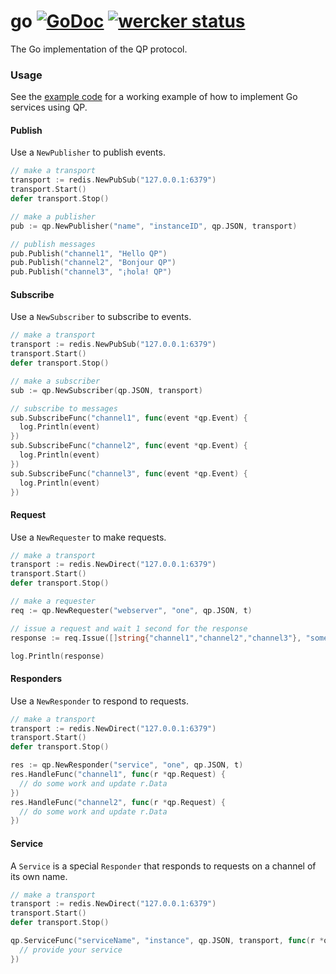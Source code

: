go [![GoDoc](https://godoc.org/github.com/qp/go?status.png)](http://godoc.org/github.com/qp/go) [![wercker status](https://app.wercker.com/status/45dc654cf4ed2c704e5beaa45a1c716d/s "wercker status")](https://app.wercker.com/project/bykey/45dc654cf4ed2c704e5beaa45a1c716d)
==

The Go implementation of the QP protocol.

### Usage

See the [example code](https://github.com/qp/go/tree/master/example) for a working example of how to implement Go services using QP.

#### Publish

Use a `NewPublisher` to publish events.

```go
// make a transport
transport := redis.NewPubSub("127.0.0.1:6379")
transport.Start()
defer transport.Stop()

// make a publisher
pub := qp.NewPublisher("name", "instanceID", qp.JSON, transport)

// publish messages
pub.Publish("channel1", "Hello QP")
pub.Publish("channel2", "Bonjour QP")
pub.Publish("channel3", "¡hola! QP")
```

#### Subscribe

Use a `NewSubscriber` to subscribe to events.

```go
// make a transport
transport := redis.NewPubSub("127.0.0.1:6379")
transport.Start()
defer transport.Stop()

// make a subscriber
sub := qp.NewSubscriber(qp.JSON, transport)

// subscribe to messages
sub.SubscribeFunc("channel1", func(event *qp.Event) {
  log.Println(event)
})
sub.SubscribeFunc("channel2", func(event *qp.Event) {
  log.Println(event)
})
sub.SubscribeFunc("channel3", func(event *qp.Event) {
  log.Println(event)
})
```

#### Request

Use a `NewRequester` to make requests.

```go
// make a transport
transport := redis.NewDirect("127.0.0.1:6379")
transport.Start()
defer transport.Stop()

// make a requester
req := qp.NewRequester("webserver", "one", qp.JSON, t)

// issue a request and wait 1 second for the response
response := req.Issue([]string{"channel1","channel2","channel3"}, "some data").Response(1 * time.Second)

log.Println(response)
```

#### Responders

Use a `NewResponder` to respond to requests.

```go
// make a transport
transport := redis.NewDirect("127.0.0.1:6379")
transport.Start()
defer transport.Stop()

res := qp.NewResponder("service", "one", qp.JSON, t)
res.HandleFunc("channel1", func(r *qp.Request) {
  // do some work and update r.Data
})
res.HandleFunc("channel2", func(r *qp.Request) {
  // do some work and update r.Data
})
```

#### Service

A `Service` is a special `Responder` that responds to requests on a channel
of its own name.

```go
// make a transport
transport := redis.NewDirect("127.0.0.1:6379")
transport.Start()
defer transport.Stop()

qp.ServiceFunc("serviceName", "instance", qp.JSON, transport, func(r *qp.Request) {
  // provide your service
})
```